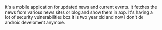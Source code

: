 it's a mobile application for updated news and current events. it fetches the news from various news sites or blog and show them in app.
It's having a lot of security vulnerabilities bcz it is two year old and now i don't do android develoment anymore.
